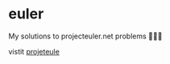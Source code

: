 # euler
My solutions to projecteuler.net problems 🍺🍺🍺

vistit [projeteule](https://projecteuler.net/)
